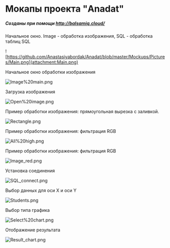 
# Мокапы проекта "Anadat"


##### Созданы при помощи http://balsamiq.cloud/

Начальное окно. Image - обработка изображения, SQL - обработка таблиц SQL

![https://github.com/Anastasiyabordak/Anadat/blob/master/Mockups/Pictures/Main.png](attachment:Main.png)

Начальное окно обработки изображения

![Image%20main.png](attachment:Image%20main.png)

Загрузка изображения

![Open%20image.png](attachment:Open%20image.png)

Пример обработки изображения: прямоугольная вырезка с заливкой.

![Rectangle.png](attachment:Rectangle.png)

Пример обработки изображения: фильтрация RGB

![All%20high.png](attachment:All%20high.png)

Пример обработки изображения: фильтрация RGB

![Image_red.png](attachment:Image_red.png)

Установка соединения

![SQL_connect.png](attachment:SQL_connect.png)

Выбор данных для оси X и оси Y

![Students.png](attachment:Students.png)

Выбор типа графика

![Select%20chart.png](attachment:Select%20chart.png)

Отображение результата

![Result_chart.png](attachment:Result_chart.png)
